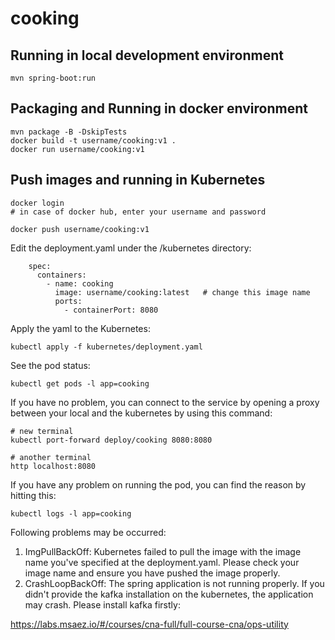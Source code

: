 # cooking

## Running in local development environment

```
mvn spring-boot:run
```

## Packaging and Running in docker environment

```
mvn package -B -DskipTests
docker build -t username/cooking:v1 .
docker run username/cooking:v1
```

## Push images and running in Kubernetes

```
docker login 
# in case of docker hub, enter your username and password

docker push username/cooking:v1
```

Edit the deployment.yaml under the /kubernetes directory:
```
    spec:
      containers:
        - name: cooking
          image: username/cooking:latest   # change this image name
          ports:
            - containerPort: 8080

```

Apply the yaml to the Kubernetes:
```
kubectl apply -f kubernetes/deployment.yaml
```

See the pod status:
```
kubectl get pods -l app=cooking
```

If you have no problem, you can connect to the service by opening a proxy between your local and the kubernetes by using this command:
```
# new terminal
kubectl port-forward deploy/cooking 8080:8080

# another terminal
http localhost:8080
```

If you have any problem on running the pod, you can find the reason by hitting this:
```
kubectl logs -l app=cooking
```

Following problems may be occurred:

1. ImgPullBackOff:  Kubernetes failed to pull the image with the image name you've specified at the deployment.yaml. Please check your image name and ensure you have pushed the image properly.
1. CrashLoopBackOff: The spring application is not running properly. If you didn't provide the kafka installation on the kubernetes, the application may crash. Please install kafka firstly:

https://labs.msaez.io/#/courses/cna-full/full-course-cna/ops-utility

